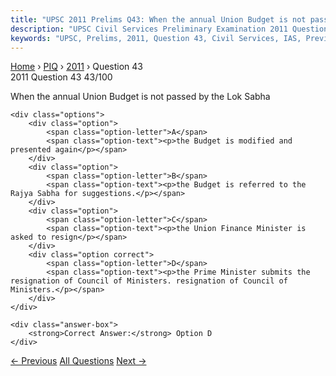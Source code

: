 ```yaml
---
title: "UPSC 2011 Prelims Q43: When the annual Union Budget is not passed by the Lok Sabha"
description: "UPSC Civil Services Preliminary Examination 2011 Question 43 with options and answer"
keywords: "UPSC, Prelims, 2011, Question 43, Civil Services, IAS, Previous Year Questions"
---
```


<nav class="breadcrumb">
    <a href="../../">Home</a>
    <span>›</span>
    <a href="../">PIQ</a>
    <span>›</span>
    <a href="./">2011</a>
    <span>›</span>
    <span>Question 43</span>
</nav>

<div class="question-header">
    <div class="question-meta">
        <span class="year-badge">2011</span>
        <span class="question-number">Question 43</span>
        <span class="progress">43/100</span>
    </div>
    <div class="progress-bar">
        <div class="progress-fill" style="width: 43.0%"></div>
    </div>
</div>

<div class="question-content">
    <div class="question-text">
        <p>When the annual Union Budget is not passed by the Lok Sabha</p>
    </div>
    
    <div class="options">
        <div class="option">
            <span class="option-letter">A</span>
            <span class="option-text"><p>the Budget is modified and presented again</p></span>
        </div>
        <div class="option">
            <span class="option-letter">B</span>
            <span class="option-text"><p>the Budget is referred to the Rajya Sabha for suggestions.</p></span>
        </div>
        <div class="option">
            <span class="option-letter">C</span>
            <span class="option-text"><p>the Union Finance Minister is asked to resign</p></span>
        </div>
        <div class="option correct">
            <span class="option-letter">D</span>
            <span class="option-text"><p>the Prime Minister submits the resignation of Council of Ministers. resignation of Council of Ministers.</p></span>
        </div>
    </div>

    <div class="answer-box">
        <strong>Correct Answer:</strong> Option D
    </div>
</div>

<div class="question-nav">
    <a href="../q042-with-reference-to-look-east-policy-of-india-consid/" class="nav-btn prev">← Previous</a>
    <a href="../" class="nav-btn center">All Questions</a>
    <a href="../q044-under-the-constitution-of-india-which-one-of-the-f/" class="nav-btn next">Next →</a>
</div>
